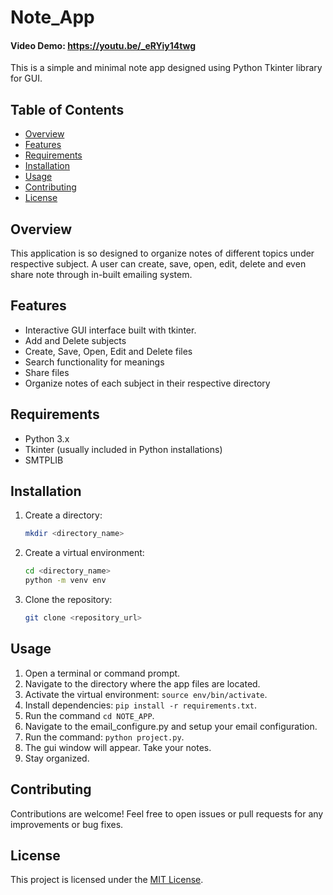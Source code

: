 # Note_App
#### Video Demo: https://youtu.be/_eRYiy14twg
This is a simple and minimal note app designed  using Python Tkinter library for GUI.

## Table of Contents
- [Overview](#overview)
- [Features](#features)
- [Requirements](#requirements)
- [Installation](#installation)
- [Usage](#usage)
- [Contributing](#contributing)
- [License](#license)


## Overview
This application is so designed to organize notes of different topics under respective subject. A user can create, save, open, edit, delete and even share note through in-built emailing system.

## Features
- Interactive GUI interface built with tkinter.
- Add and Delete subjects 
- Create, Save, Open, Edit and Delete files
- Search functionality for meanings
- Share files 
- Organize notes of each subject in their respective directory


## Requirements
- Python 3.x
- Tkinter (usually included in Python installations)
- SMTPLIB 

## Installation
1. Create a directory:
   ```bash
   mkdir <directory_name>
   ```

2. Create a virtual environment:
   ```bash
   cd <directory_name>
   python -m venv env
   ```

3. Clone the repository:
   ```bash
   git clone <repository_url>
   ```

## Usage
1. Open a terminal or command prompt.
2. Navigate to the directory where the app files are located.
3. Activate the virtual environment: `source env/bin/activate`.
4. Install dependencies: `pip install -r requirements.txt`.
5. Run the command `cd NOTE_APP`.
6. Navigate to the email_configure.py and setup your email configuration.
7. Run the command: `python project.py`.
8. The gui window will appear. Take your notes.
9. Stay organized.

## Contributing
Contributions are welcome! Feel free to open issues or pull requests for any improvements or bug fixes.

## License
This project is licensed under the [MIT License](LICENSE).
